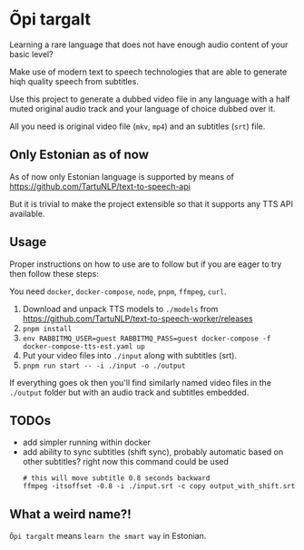 # Õpi targalt

Learning a rare language that does not have enough audio content of your basic level?

Make use of modern text to speech technologies that are able to generate hiqh quality speech from subtitles.

Use this project to generate a dubbed video file in any language with a half muted original audio track and your language of choice dubbed over it.

All you need is original video file (`mkv`, `mp4`) and an subtitles (`srt`) file.

## Only Estonian as of now

As of now only Estonian language is supported by means of https://github.com/TartuNLP/text-to-speech-api

But it is trivial to make the project extensible so that it supports any TTS API available.

## Usage

Proper instructions on how to use are to follow but if you are eager to try then follow these steps:

You need `docker`, `docker-compose`, `node`, `pnpm`, `ffmpeg`, `curl`.

1. Download and unpack TTS models to `./models` from https://github.com/TartuNLP/text-to-speech-worker/releases
2. `pnpm install`
3. `env RABBITMQ_USER=guest RABBITMQ_PASS=guest docker-compose -f docker-compose-tts-est.yaml up`
4. Put your video files into `./input` along with subtitles (srt).
5. `pnpm run start -- -i ./input -o ./output`

If everything goes ok then you'll find similarly named video files in the `./output` folder but with an audio track and subtitles embedded.

## TODOs

- add simpler running within docker
- add ability to sync subtitles (shift sync), probably automatic based on other subtitles?
  right now this command could be used
  ```
  # this will move subtitle 0.8 seconds backward
  ffmpeg -itsoffset -0.8 -i ./input.srt -c copy output_with_shift.srt
  ```

## What a weird name?!

`Õpi targalt` means `learn the smart way` in Estonian.
